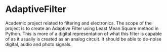 # AdaptiveFilter

Academic project related to filtering and electronics. The scope of the project is to create an Adaptive Filter using Least Mean Square method in Python. 
This is more of a digital representation of what this filter is capable of as it usually is created as an analog circuit. It should be able to de-noise digital, audio and photo signals.